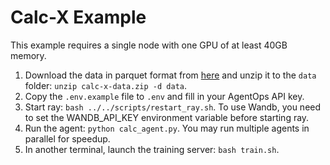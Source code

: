 # Calc-X Example

This example requires a single node with one GPU of at least 40GB memory.

1. Download the data in parquet format from [here](https://drive.google.com/file/d/1FQMyKLLd6hP9dw9rfZn1EZOWNvKaDsqw/view?usp=sharing) and unzip it to the `data` folder: `unzip calc-x-data.zip -d data`.
2. Copy the `.env.example` file to `.env` and fill in your AgentOps API key.
3. Start ray: `bash ../../scripts/restart_ray.sh`. To use Wandb, you need to set the WANDB_API_KEY environment variable before starting ray.
4. Run the agent: `python calc_agent.py`. You may run multiple agents in parallel for speedup.
5. In another terminal, launch the training server: `bash train.sh`.

